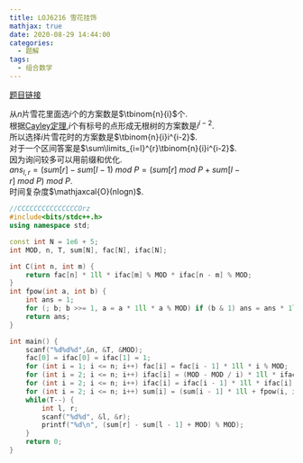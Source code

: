 ```yaml
---
title: LOJ6216 雪花挂饰
mathjax: true
date: 2020-08-29 14:44:00
categories: 
  - 题解
tags: 
  - 组合数学
---
```



[题目链接](https://loj.ac/problem/6216)

从$n$片雪花里面选$i$个的方案数是$\tbinom{n}{i}$个.  
根据[Cayley定理](https://zh.wikipedia.org/zh/%E5%87%B1%E8%90%8A%E5%AE%9A%E7%90%86),$i$个有标号的点形成无根树的方案数是$i^{i-2}$.  
所以选择$i$片雪花时的方案数是$\tbinom{n}{i}i^{i-2}$.  
对于一个区间答案是$\sum\limits_{i=l}^{r}\tbinom{n}{i}i^{i-2}$.  
因为询问较多可以用前缀和优化.   
$ans_{l,r}=(sum[r]-sum[l-1)\ mod\ P=(sum[r]\ mod\ P+sum[l-r]\ mod\ P)\ mod\ P$.    
时间复杂度$\mathjaxcal{O}(nlogn)$.   

```cpp
//CCCCCCCCCCCCCCCOrz
#include<bits/stdc++.h>
using namespace std;

const int N = 1e6 + 5;
int MOD, n, T, sum[N], fac[N], ifac[N];

int C(int n, int m) {
    return fac[n] * 1ll * ifac[m] % MOD * ifac[n - m] % MOD;
}
int fpow(int a, int b) {
    int ans = 1;
    for (; b; b >>= 1, a = a * 1ll * a % MOD) if (b & 1) ans = ans * 1ll * a % MOD;
    return ans;
}

int main() {
    scanf("%d%d%d",&n, &T, &MOD);
    fac[0] = ifac[0] = ifac[1] = 1;
    for (int i = 1; i <= n; i++) fac[i] = fac[i - 1] * 1ll * i % MOD;
    for (int i = 2; i <= n; i++) ifac[i] = (MOD - MOD / i) * 1ll * ifac[MOD % i] % MOD;
    for (int i = 2; i <= n; i++) ifac[i] = ifac[i - 1] * 1ll * ifac[i] % MOD;
    for (int i = 2; i <= n; i++) sum[i] = (sum[i - 1] * 1ll + fpow(i, i - 2) * 1ll * C(n, i)) % MOD;
    while(T--) {
        int l, r;
        scanf("%d%d", &l, &r);
        printf("%d\n", (sum[r] - sum[l - 1] + MOD) % MOD);
    }
    return 0;
}
```